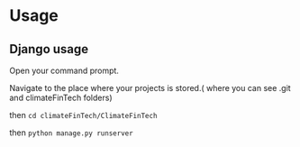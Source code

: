 # Usage

## Django usage
Open your command prompt.

Navigate to the place where your projects is stored.( where you can see .git and climateFinTech folders)

then `cd climateFinTech/ClimateFinTech`

then `python manage.py runserver`
